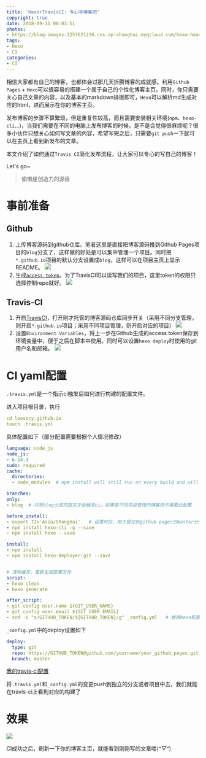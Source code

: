 ```yaml
---
title: 'Hexo+TravisCI: 专心写博客吧'
copyright: true
date: 2018-09-11 00:03:51
photos:
- https://blog-images-1257621236.cos.ap-shanghai.myqcloud.com/hexo-header.png
tags:
- Hexo
- CI
categories:
- CI
---
```


相信大家都有自己的博客，也都体会过那几天折腾博客的成就感。利用`Github Pages` + `Hexo`可以很容易的搭建一个属于自己的个性化博客主页。同时，你只需要关心自己文章的内容，以及基本的markdown排版即可，`Hexo`可以解析md生成对应的html，进而展示在你的博客主页。

发布博客的步骤不算繁琐，但是重复性较高，而且需要安装相关环境(`npm`、`hexo-cli`...)，当我们需要在不同的电脑上发布博客的时候，是不是会觉得很麻烦呢？很多小伙伴只想关心如何写文章的内容，希望写完之后，只需要`git push`一下就可以在主页上看到新发布的文章。

本文介绍了如何通过`Travis CI`简化发布流程，让大家可以专心的写自己的博客！

Let's go~

<!-- more -->

> 偷懒是创造力的源泉

# 事前准备

## Github

1. 上传博客源码到github仓库。笔者这里是直接把博客源码推到Github Pages项目的`blog`分支了，这样做的好处是可以集中管理一个项目。同时把`*.github.io`项目的默认分支设置成`blog`，这样可以在项目主页上显示README。
![](https://blog-images-1257621236.cos.ap-shanghai.myqcloud.com/006tNc79gy1fvbjmen5zoj30l004jmxk.jpg)
2. 生成[`access token`](https://github.com/settings/tokens/new)。为了TravisCI可以读写我们的项目，这里token的权限只选择控制repo就好。
![](https://blog-images-1257621236.cos.ap-shanghai.myqcloud.com/006tNc79gy1fvbk2r34mxj30l6069diu.jpg)

## Travis-CI

1. 开启[TravisCI](https://travis-ci.org/profile)，打开刚才托管的博客源码仓库同步开关（采用不同分支管理，则开启`*.github.io`项目；采用不同项目管理，则开启对应的项目）
![](https://blog-images-1257621236.cos.ap-shanghai.myqcloud.com/20180916205509.png)
2. 设置`Environment Variables`，将上一步在Github生成的access token保存到环境变量中，便于之后在脚本中使用。同时可以设置`hexo deploy`时使用的git用户名和邮箱。
![](https://blog-images-1257621236.cos.ap-shanghai.myqcloud.com/20180916210526.png)

# CI yaml配置

`.travis.yml`是一个指示ci触发后如何进行构建的配置文件。

进入项目根目录，执行

```yaml
cd leosocy.github.io
touch .travis.yml
```

具体配置如下（部分配置需要根据个人情况修改）

```yaml
language: node_js
node_js:
- 6.14.3
sudo: required
cache:
  directories:
  - node_modules  # npm install will still run on every build and will update/install any new packages added to your package.json file.

branches:
only:
- blog  # 只有blog分支的提交才会触发ci。如果是不同项目管理的博客则不需要此配置

before_install:
- export TZ='Asia/Shanghai'   # 设置时区，用于提交到github pages的master分支时显示准确的commit时间
- npm install hexo-cli -g --save
- npm install hexo --save

install:
- npm install
- npm install hexo-deployer-git --save


# 清除缓存，重新生成部署文件
script:
- hexo clean
- hexo generate

after_script:
- git config user.name ${GIT_USER_NAME}
- git config user.email ${GIT_USER_EMAIL}
- sed -i "s/GITHUB_TOKEN/${GITHUB_TOKEN}/g" _config.yml   # 替换hexo配置文件中的deploy配置`
```

`_config.yml`中的deploy设置如下

```yaml
deploy:
  type: git
  repo: https://GITHUB_TOKEN@github.com/yourname/your_github_pages.git
  branch: master
```

[我的travis-ci配置](https://github.com/Leosocy/leosocy.github.io/blob/blog/.travis.yml)

将`.travis.yml`和`_config.yml`的变更push到独立的分支或者项目中去，我们就能在travis-ci上看到对应的构建了

# 效果

![](https://blog-images-1257621236.cos.ap-shanghai.myqcloud.com/20180916224800.png)

CI成功之后，刷新一下你的博客主页，就能看到刚刚写的文章喽(*^▽^*)

